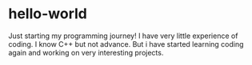 # hello-world
Just starting my programming journey!
I have very little experience of coding. I know C++ but not advance. But i have started learning coding again and working on very interesting projects.
